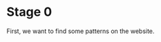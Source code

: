 # Stage 0
First, we want to find some patterns on the website.

<!-- The target website is http://www.p3spectrum.ca/project/info/?id=1

<a href="http://www.p3spectrum.ca/project/info/?id=1" target="_blank"><img src=imgs/website_screenshot.png
alt="website screenshot" width="640" /></a>

## Required knowledge
* Python
* Git
* Basic HTTP

## Clone the repo
```sh
git clone https://github.com/powei-lin/WebCrawlingTutorial.git
``` -->